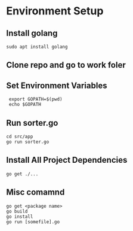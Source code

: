 # Environment Setup

## Install golang
```
sudo apt install golang
```
## Clone repo and go to work foler

## Set Environment Variables
```
 export GOPATH=$(pwd)
 echo $GOPATH
```

## Run sorter.go
```
cd src/app
go run sorter.go
```

## Install All Project Dependencies
```
go get ./...
```

## Misc comamnd
```
go get <package name>
go build
go install
go run [somefile].go
```

